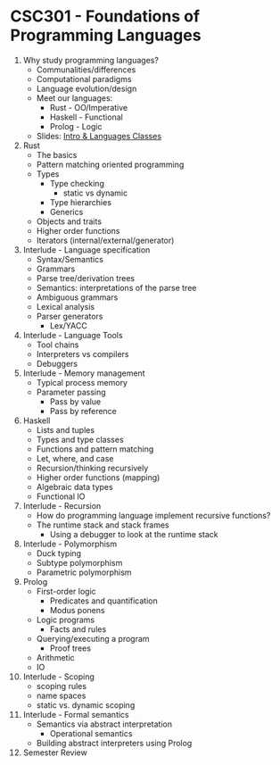 # CSC301 - Foundations of Programming Languages

1. Why study programming languages?
    * Communalities/differences
    * Computational paradigms
    * Language evolution/design
    * Meet our languages:
        * Rust - OO/Imperative
        * Haskell - Functional
        * Prolog - Logic
    * Slides: [Intro & Languages Classes](notes/csc301-ln001.pdf)
1. Rust
    * The basics
    * Pattern matching oriented programming
    * Types
        * Type checking
            * static vs dynamic
        * Type hierarchies
        * Generics
    * Objects and traits
    * Higher order functions
    * Iterators (internal/external/generator)
1. Interlude - Language specification
    * Syntax/Semantics
    * Grammars
    * Parse tree/derivation trees
    * Semantics: interpretations of the parse tree
    * Ambiguous grammars
    * Lexical analysis
    * Parser generators
      * Lex/YACC
1. Interlude - Language Tools
    * Tool chains
    * Interpreters vs compilers
    * Debuggers
1. Interlude - Memory management
    * Typical process memory
    * Parameter passing
      * Pass by value
      * Pass by reference
1. Haskell
    * Lists and tuples
    * Types and type classes
    * Functions and pattern matching
    * Let, where, and case
    * Recursion/thinking recursively
    * Higher order functions (mapping)
    * Algebraic data types
    * Functional IO
1. Interlude - Recursion
    * How do programming language implement recursive functions?
    * The runtime stack and stack frames
      * Using a debugger to look at the runtime stack
1. Interlude - Polymorphism
    * Duck typing
    * Subtype polymorphism
    * Parametric polymorphism
1. Prolog
    * First-order logic
      * Predicates and quantification
      * Modus ponens
    * Logic programs
      * Facts and rules
    * Querying/executing a program
      * Proof trees
    * Arithmetic
    * IO
1. Interlude - Scoping
    * scoping rules
    * name spaces
    * static vs. dynamic scoping
1. Interlude - Formal semantics
    * Semantics via abstract interpretation
      * Operational semantics
    * Building abstract interpreters using Prolog
1. Semester Review

